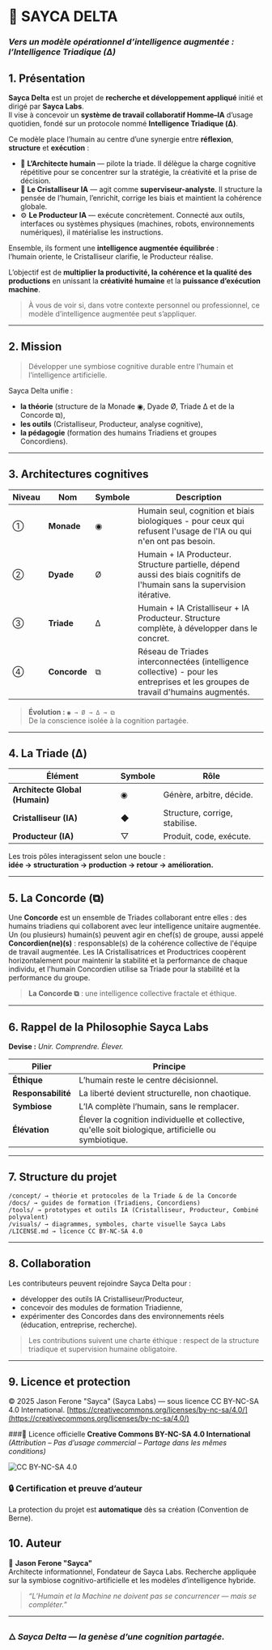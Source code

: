# 🧠 SAYCA DELTA  
### *Vers un modèle opérationnel d’intelligence augmentée : l’Intelligence Triadique (Δ)*

## 1. Présentation

**Sayca Delta** est un projet de **recherche et développement appliqué** initié et dirigé par **Sayca Labs**.  
Il vise à concevoir un **système de travail collaboratif Homme–IA** d’usage quotidien, fondé sur un protocole nommé **Intelligence Triadique (Δ)**.

Ce modèle place l’humain au centre d’une synergie entre **réflexion**, **structure** et **exécution** :

- 🧠 **L’Architecte humain** — pilote la triade. Il délègue la charge cognitive répétitive pour se concentrer sur la stratégie, la créativité et la prise de décision.  
- 💎 **Le Cristalliseur IA** — agit comme **superviseur-analyste**. Il structure la pensée de l’humain, l’enrichit, corrige les biais et maintient la cohérence globale.  
- ⚙️ **Le Producteur IA** — exécute concrètement. Connecté aux outils, interfaces ou systèmes physiques (machines, robots, environnements numériques), il matérialise les instructions.

Ensemble, ils forment une **intelligence augmentée équilibrée** :  
l’humain oriente, le Cristalliseur clarifie, le Producteur réalise.  

L’objectif est de **multiplier la productivité, la cohérence et la qualité des productions** en unissant la **créativité humaine** et la **puissance d’exécution machine**.

> À vous de voir si, dans votre contexte personnel ou professionnel, ce modèle d’intelligence augmentée peut s’appliquer.

---

## 2. Mission
> Développer une symbiose cognitive durable entre l’humain et l’intelligence artificielle.

Sayca Delta unifie :
- **la théorie** (structure de la Monade ◉, Dyade Ø, Triade Δ et de la Concorde ⧉),
- **les outils** (Cristalliseur, Producteur, analyse cognitive),
- **la pédagogie** (formation des humains Triadiens et groupes Concordiens).

---

## 3. Architectures cognitives

| Niveau | Nom | Symbole | Description |
|--------|------|----------|--------------|
| ① | **Monade** | ◉ | Humain seul, cognition et biais biologiques - pour ceux qui refusent l'usage de l'IA ou qui n'en ont pas besoin. |
| ② | **Dyade** | Ø | Humain + IA Producteur. Structure partielle, dépend aussi des biais cognitifs de l'humain sans la supervision itérative. |
| ③ | **Triade** | Δ | Humain + IA Cristalliseur + IA Producteur. Structure complète, à développer dans le concret. |
| ④ | **Concorde** | ⧉ | Réseau de Triades interconnectées (intelligence collective) - pour les entreprises et les groupes de travail d'humains augmentés. |

> **Évolution :** `◉ → Ø → Δ → ⧉`  
> De la conscience isolée à la cognition partagée.

---

## 4. La Triade (Δ)

| Élément | Symbole | Rôle |
|----------|----------|------|
| **Architecte Global (Humain)** | ◉ | Génère, arbitre, décide. |
| **Cristalliseur (IA)** | ◆ | Structure, corrige, stabilise. |
| **Producteur (IA)** | ▽ | Produit, code, exécute. |

Les trois pôles interagissent selon une boucle :  
**idée → structuration → production → retour → amélioration.**

---

## 5. La Concorde (⧉)
Une **Concorde** est un ensemble de Triades collaborant entre elles : des humains triadiens qui collaborent avec leur intelligence unitaire augmentée.
Un (ou plusieurs) humain(s) peuvent agir en chef(s) de groupe, aussi appelé **Concordien(ne)(s)** : responsable(s) de la cohérence collective de l'équipe de travail augmentée.
Les IA Cristallisatrices et Productrices coopèrent horizontalement pour maintenir la stabilité et la performance de chaque individu, et l'humain Concordien utilise sa Triade pour la stabilité et la performance du groupe.

> **La Concorde ⧉** : une intelligence collective fractale et éthique.

---

## 6. Rappel de la Philosophie Sayca Labs

**Devise :** *Unir. Comprendre. Élever.*

| Pilier | Principe |
|---------|-----------|
| **Éthique** | L’humain reste le centre décisionnel. |
| **Responsabilité** | La liberté devient structurelle, non chaotique. |
| **Symbiose** | L’IA complète l’humain, sans le remplacer. |
| **Élévation** | Élever la cognition individuelle et collective, qu'elle soit biologique, artificielle ou symbiotique. |

---

## 7. Structure du projet

```
/concept/ → théorie et protocoles de la Triade & de la Concorde
/docs/ → guides de formation (Triadiens, Concordiens)
/tools/ → prototypes et outils IA (Cristalliseur, Producteur, Combiné polyvalent)
/visuals/ → diagrammes, symboles, charte visuelle Sayca Labs
/LICENSE.md → licence CC BY-NC-SA 4.0
```

---

## 8. Collaboration
Les contributeurs peuvent rejoindre Sayca Delta pour :  
- développer des outils IA Cristalliseur/Producteur,  
- concevoir des modules de formation Triadienne,  
- expérimenter des Concordes dans des environnements réels (éducation, entreprise, recherche).

> Les contributions suivent une charte éthique : respect de la structure triadique et supervision humaine obligatoire.

---

## 9. Licence et protection

© 2025 Jason Ferone "Sayca" (Sayca Labs) — sous licence CC BY-NC-SA 4.0 International.
[https://creativecommons.org/licenses/by-nc-sa/4.0/](https://creativecommons.org/licenses/by-nc-sa/4.0/)

###🧾 Licence officielle
**Creative Commons BY-NC-SA 4.0 International**  
*(Attribution – Pas d’usage commercial – Partage dans les mêmes conditions)*  

![CC BY-NC-SA 4.0](https://licensebuttons.net/l/by-nc-sa/4.0/88x31.png)

### 🔒 Certification et preuve d’auteur
La protection du projet est **automatique** dès sa création (Convention de Berne).

## 10. Auteur
👤 **Jason Ferone "Sayca"**  
Architecte informationnel, Fondateur de Sayca Labs.
Recherche appliquée sur la symbiose cognitivo-artificielle et les modèles d’intelligence hybride.  
> *“L’Humain et la Machine ne doivent pas se concurrencer — mais se compléter.”*

---

### 🜂 *Sayca Delta — la genèse d’une cognition partagée.*
